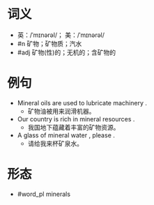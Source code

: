 # 词义
- 英：/ˈmɪnərəl/； 美：/ˈmɪnərəl/
- #n 矿物；矿物质；汽水
- #adj 矿物(性)的；无机的；含矿物的
# 例句
- Mineral oils are used to lubricate machinery .
	- 矿物油被用来润滑机器。
- Our country is rich in mineral resources .
	- 我国地下蕴藏着丰富的矿物资源。
- A glass of mineral water , please .
	- 请给我来杯矿泉水。
# 形态
- #word_pl minerals

